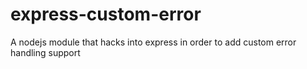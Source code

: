 # express-custom-error
A nodejs module that hacks into express in order to add custom error handling support
